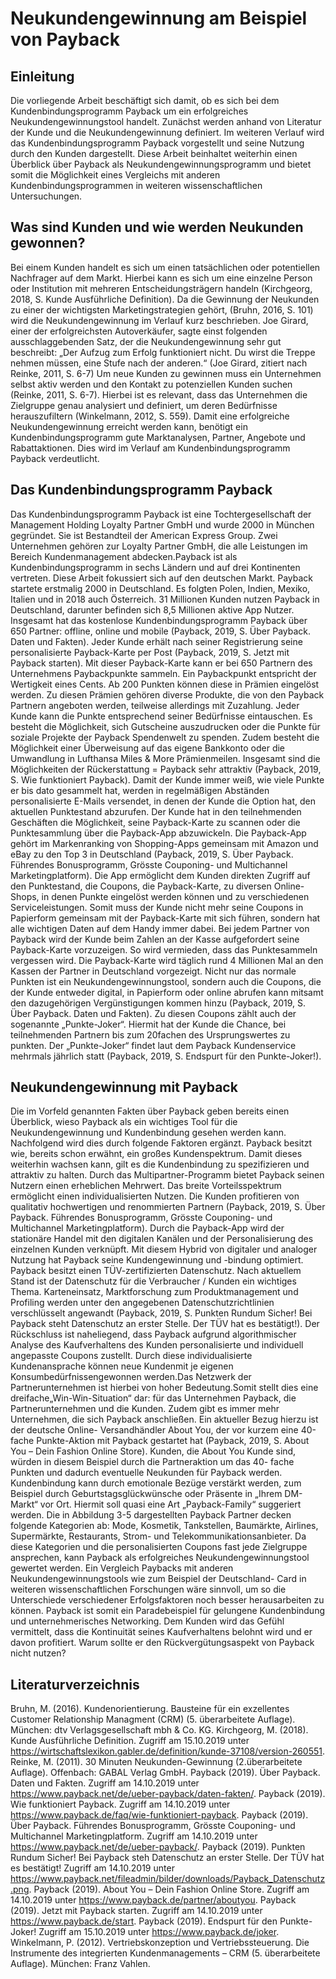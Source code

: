 # Neukundengewinnung am Beispiel von Payback 

## Einleitung

Die vorliegende Arbeit beschäftigt sich damit, ob es sich bei dem Kundenbindungsprogramm Payback um ein erfolgreiches Neukundengewinnungstool handelt. Zunächst werden anhand von Literatur der Kunde und die Neukundengewinnung definiert. Im weiteren Verlauf wird das Kundenbindungsprogramm Payback vorgestellt und seine Nutzung durch den Kunden dargestellt. Diese Arbeit beinhaltet weiterhin einen Überblick über Payback als Neukundengewinnungsprogramm und bietet somit die Möglichkeit eines Vergleichs mit anderen Kundenbindungsprogrammen in weiteren wissenschaftlichen Untersuchungen.

## Was sind Kunden und wie werden Neukunden gewonnen?

Bei einem Kunden handelt es sich um einen tatsächlichen oder potentiellen Nachfrager auf dem Markt. Hierbei kann es sich um eine einzelne Person oder Institution mit mehreren Entscheidungsträgern handeln (Kirchgeorg, 2018, S. Kunde Ausführliche Definition). Da die Gewinnung der Neukunden zu einer der wichtigsten Marketingstrategien gehört, (Bruhn, 2016, S. 101) wird die Neukundengewinnung im Verlauf kurz beschrieben.
Joe Girard, einer der erfolgreichsten Autoverkäufer, sagte einst folgenden ausschlaggebenden Satz, der die Neukundengewinnung sehr gut beschreibt:
„Der Aufzug zum Erfolg funktioniert nicht. Du wirst die Treppe nehmen müssen, eine Stufe nach der anderen.“ (Joe Girard, zitiert nach Reinke, 2011, S. 6-7)
Um neue Kunden zu gewinnen muss ein Unternehmen selbst aktiv werden und den Kontakt zu potenziellen Kunden suchen (Reinke, 2011, S. 6-7). Hierbei ist es relevant, dass das Unternehmen die Zielgruppe genau analysiert und definiert, um deren Bedürfnisse herauszufiltern (Winkelmann, 2012, S. 559). Damit eine erfolgreiche Neukundengewinnung erreicht werden kann, benötigt ein Kundenbindungsprogramm gute Marktanalysen, Partner, Angebote und Rabattaktionen. Dies wird im Verlauf am Kundenbindungsprogramm Payback verdeutlicht.

## Das Kundenbindungsprogramm Payback

Das Kundenbindungsprogramm Payback ist eine Tochtergesellschaft der Management Holding Loyalty Partner GmbH und wurde 2000 in München gegründet. Sie ist Bestandteil der American Express Group. Zwei Unternehmen gehören zur Loyalty Partner GmbH, die alle Leistungen im Bereich Kundenmanagement abdecken.Payback ist als Kundenbindungsprogramm in sechs Ländern und auf drei Kontinenten vertreten. Diese Arbeit fokussiert sich auf den deutschen Markt. Payback startete erstmalig 2000 in Deutschland. Es folgten Polen, Indien, Mexiko, Italien und in 2018 auch Österreich. 31 Millionen Kunden nutzen Payback in Deutschland, darunter befinden sich 8,5 Millionen aktive App Nutzer. Insgesamt hat das kostenlose Kundenbindungsprogramm Payback über 650 Partner: offline, online und mobile (Payback, 2019, S. Über Payback. Daten und Fakten).
Jeder Kunde erhält nach seiner Registrierung seine personalisierte Payback-Karte per Post (Payback, 2019, S. Jetzt mit Payback starten). Mit dieser Payback-Karte kann er bei 650 Partnern des Unternehmens Paybackpunkte sammeln. Ein Paybackpunkt entspricht der Wertigkeit eines Cents. Ab 200 Punkten können diese in Prämien eingelöst werden. Zu diesen Prämien gehören diverse Produkte, die von den Payback Partnern angeboten werden, teilweise allerdings mit Zuzahlung. Jeder Kunde kann die Punkte entsprechend seiner Bedürfnisse eintauschen. Es besteht die Möglichkeit, sich Gutscheine auszudrucken oder die Punkte für soziale Projekte der Payback Spendenwelt zu spenden. Zudem besteht die Möglichkeit einer Überweisung auf das eigene Bankkonto oder die Umwandlung in Lufthansa Miles & More Prämienmeilen. Insgesamt sind die Möglichkeiten der Rückerstattung = Payback sehr attraktiv (Payback, 2019, S. Wie funktioniert Payback).
Damit der Kunde immer weiß, wie viele Punkte er bis dato gesammelt hat, werden in regelmäßigen Abständen personalisierte E-Mails versendet, in denen der Kunde die Option hat, den aktuellen Punktestand abzurufen. Der Kunde hat in den teilnehmenden Geschäften die Möglichkeit, seine Payback-Karte zu scannen oder die Punktesammlung über die Payback-App abzuwickeln. Die Payback-App gehört im Markenranking von Shopping-Apps gemeinsam mit Amazon und eBay zu den Top 3 in Deutschland (Payback, 2019, S. Über Payback. Führendes Bonusprogramm, Grösste Couponing- und Multichannel Marketingplatform). Die App ermöglicht dem Kunden direkten Zugriff auf den Punktestand, die Coupons, die Payback-Karte, zu diversen Online-Shops, in denen Punkte eingelöst werden können und zu verschiedenen Serviceleistungen. Somit muss der Kunde nicht mehr seine Coupons in Papierform gemeinsam mit der Payback-Karte mit sich führen, sondern hat alle wichtigen Daten auf dem Handy immer dabei. Bei jedem Partner von Payback wird der Kunde beim Zahlen an der Kasse aufgefordert seine Payback-Karte vorzuzeigen. So wird vermieden, dass das Punktesammeln vergessen wird. Die Payback-Karte wird täglich rund 4 Millionen Mal an den Kassen der Partner in Deutschland vorgezeigt. Nicht nur das normale Punkten ist ein Neukundengewinnungstool, sondern auch die Coupons, die der Kunde entweder digital, in Papierform oder online abrufen kann mitsamt den dazugehörigen Vergünstigungen kommen hinzu (Payback, 2019, S. Über Payback. Daten und Fakten).
Zu diesen Coupons zählt auch der sogenannte „Punkte-Joker“. Hiermit hat der Kunde die Chance, bei teilnehmenden Partnern bis zum 20fachen des Ursprungswertes zu punkten. Der „Punkte-Joker“ findet laut dem Payback Kundenservice mehrmals jährlich statt (Payback, 2019, S. Endspurt für den Punkte-Joker!).

## Neukundengewinnung mit Payback

Die im Vorfeld genannten Fakten über Payback geben bereits einen Überblick, wieso Payback als ein wichtiges Tool für die Neukundengewinnung und Kundenbindung gesehen werden kann. Nachfolgend wird dies durch folgende Faktoren ergänzt. Payback besitzt wie, bereits schon erwähnt, ein großes Kundenspektrum. Damit dieses weiterhin wachsen kann, gilt es die Kundenbindung zu spezifizieren und attraktiv zu halten. Durch das Multipartner-Programm bietet Payback seinen Nutzern einen erheblichen Mehrwert. Das breite Vorteilsspektrum ermöglicht einen individualisierten Nutzen. Die Kunden profitieren von qualitativ hochwertigen und renommierten Partnern (Payback, 2019, S. Über Payback. Führendes Bonusprogramm, Grösste Couponing- und Multichannel Marketingplatform). Durch die Payback-App wird der stationäre Handel mit den digitalen Kanälen und der Personalisierung des einzelnen Kunden verknüpft. Mit diesem Hybrid von digitaler und analoger Nutzung hat Payback seine Kundengewinnung und -bindung optimiert. Payback besitzt einen TÜV-zertifizierten Datenschutz. Nach aktuellem Stand ist der Datenschutz für die Verbraucher / Kunden ein wichtiges Thema. Karteneinsatz, Marktforschung zum Produktmanagement und Profiling werden unter den angegebenen Datenschutzrichtlinien verschlüsselt angewandt (Payback, 2019, S. Punkten Rundum Sicher! Bei Payback steht Datenschutz an erster Stelle. Der TÜV hat es bestätigt!). Der Rückschluss ist naheliegend, dass Payback aufgrund algorithmischer Analyse des Kaufverhaltens des Kunden personalisierte und individuell angepasste Coupons zustellt. Durch diese individualisierte Kundenansprache können neue Kundenmit je eigenen Konsumbedürfnissengewonnen werden.Das Netzwerk der Partnerunternehmen ist hierbei von hoher Bedeutung.Somit stellt dies eine dreifache„Win-Win-Situation“ dar: für das Unternehmen Payback, die Partnerunternehmen und die Kunden. Zudem gibt es immer mehr Unternehmen, die sich Payback anschließen. Ein aktueller Bezug hierzu ist der deutsche Online- Versandhändler About You, der vor kurzem eine 40-fache Punkte-Aktion mit Payback gestartet hat (Payback, 2019, S. About You – Dein Fashion Online Store). Kunden, die About You Kunde sind, würden in diesem Beispiel durch die Partneraktion um das 40- fache Punkten und dadurch eventuelle Neukunden für Payback werden. Kundenbindung kann durch emotionale Bezüge verstärkt werden, zum Beispiel durch Geburtstagsglückwünsche oder Präsente in „Ihrem DM- Markt“ vor Ort. Hiermit soll quasi eine Art „Payback-Family“ suggeriert werden. Die in Abbildung 3-5 dargestellten Payback Partner decken folgende Kategorien ab: Mode, Kosmetik, Tankstellen, Baumärkte, Airlines, Supermärkte, Restaurants, Strom- und Telekommunikationsanbieter. Da diese Kategorien und die personalisierten Coupons fast jede Zielgruppe ansprechen, kann Payback als erfolgreiches Neukundengewinnungstool gewertet werden. Ein Vergleich Paybacks mit anderen Neukundengewinnungstools wie zum Beispiel der Deutschland- Card in weiteren wissenschaftlichen Forschungen wäre sinnvoll, um so die Unterschiede verschiedener Erfolgsfaktoren noch besser herausarbeiten zu können. Payback ist somit ein Paradebeispiel für gelungene Kundenbindung und unternehmerisches Networking. Dem Kunden wird das Gefühl vermittelt, dass die Kontinuität seines Kaufverhaltens belohnt wird und er davon profitiert. Warum sollte er den Rückvergütungsaspekt von Payback nicht nutzen?

## Literaturverzeichnis

Bruhn, M. (2016). Kundenorientierung. Bausteine für ein exzellentes Customer Relationship Managment (CRM) (5. überarbeitete Auflage). München: dtv Verlagsgesellschaft mbh & Co. KG.
Kirchgeorg, M. (2018). Kunde Ausführliche Definition. Zugriff am 15.10.2019 unter https://wirtschaftslexikon.gabler.de/definition/kunde-37108/version-260551. Reinke, M. (2011). 30 Minuten Neukunden-Gewinnung (2.überarbeitete Auflage). Offenbach: GABAL Verlag GmbH.
Payback (2019). Über Payback. Daten und Fakten. Zugriff am 14.10.2019 unter https://www.payback.net/de/ueber-payback/daten-fakten/.
Payback (2019). Wie funktioniert Payback. Zugriff am 14.10.2019 unter https://www.payback.de/faq/wie-funktioniert-payback.
Payback (2019). Über Payback. Führendes Bonusprogramm, Grösste Couponing- und Multichannel Marketingplatform. Zugriff am 14.10.2019 unter https://www.payback.net/de/ueber-payback/.
Payback (2019). Punkten Rundum Sicher! Bei Payback steh Datenschutz an erster Stelle. Der TÜV hat es bestätigt! Zugriff am 14.10.2019 unter https://www.payback.net/fileadmin/bilder/downloads/Payback_Datenschutz.png. Payback (2019). About You – Dein Fashion Online Store. Zugriff am 14.10.2019 unter https://www.payback.de/partner/aboutyou.
Payback (2019). Jetzt mit Payback starten. Zugriff am 14.10.2019 unter https://www.payback.de/start.
Payback (2019). Endspurt für den Punkte-Joker! Zugriff am 15.10.2019 unter https://www.payback.de/joker.
Winkelmann, P. (2012). Vertriebskonzeption und Vertriebssteuerung. Die Instrumente des integrierten Kundenmanagements – CRM (5. überarbeitete Auflage). München: Franz Vahlen.
